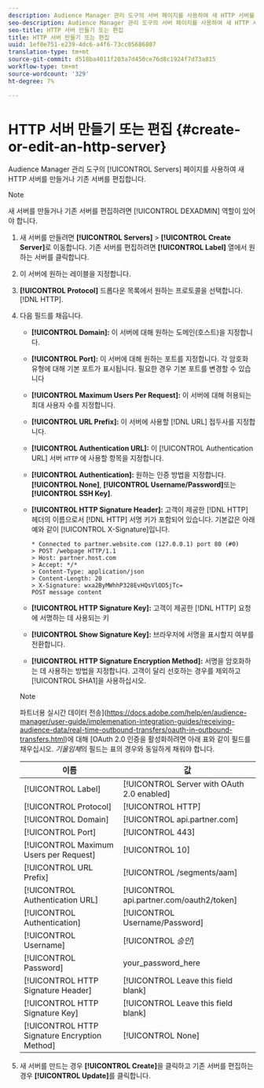 ```yaml
---
description: Audience Manager 관리 도구의 서버 페이지를 사용하여 새 HTTP 서버를 만들거나 기존 서버를 편집합니다.
seo-description: Audience Manager 관리 도구의 서버 페이지를 사용하여 새 HTTP 서버를 만들거나 기존 서버를 편집합니다.
seo-title: HTTP 서버 만들기 또는 편집
title: HTTP 서버 만들기 또는 편집
uuid: 1ef0e751-e239-4dc6-a4f6-73cc05686807
translation-type: tm+mt
source-git-commit: d518ba4011f203a7d450ce76d8c1924f7d73a815
workflow-type: tm+mt
source-wordcount: '329'
ht-degree: 7%

---
```



# HTTP 서버 만들기 또는 편집 {#create-or-edit-an-http-server}

Audience Manager 관리 도구의 [!UICONTROL Servers] 페이지를 사용하여 새 HTTP 서버를 만들거나 기존 서버를 편집합니다.

>[!NOTE]
>
>새 서버를 만들거나 기존 서버를 편집하려면 [!UICONTROL DEXADMIN] 역할이 있어야 합니다.

1. 새 서버를 만들려면 **[!UICONTROL Servers]** > **[!UICONTROL Create Server]**&#x200B;로 이동합니다. 기존 서버를 편집하려면 **[!UICONTROL Label]** 열에서 원하는 서버를 클릭합니다.
1. 이 서버에 원하는 레이블을 지정합니다.
1. **[!UICONTROL Protocol]** 드롭다운 목록에서 원하는 프로토콜을 선택합니다.[!DNL HTTP].
1. 다음 필드를 채웁니다.

   * **[!UICONTROL Domain]:** 이 서버에 대해 원하는 도메인(호스트)을 지정합니다.
   * **[!UICONTROL Port]:** 이 서버에 대해 원하는 포트를 지정합니다. 각 암호화 유형에 대해 기본 포트가 표시됩니다. 필요한 경우 기본 포트를 변경할 수 있습니다
   * **[!UICONTROL Maximum Users Per Request]:** 이 서버에 대해 허용되는 최대 사용자 수를 지정합니다.
   * **[!UICONTROL URL Prefix]:** 이 서버에 사용할  [!DNL URL] 접두사를 지정합니다.
   * **[!UICONTROL Authentication URL]:** 이  [!UICONTROL Authentication URL] 서버 `HTTP` 에 사용할 항목을 지정합니다.
   * **[!UICONTROL Authentication]:** 원하는 인증 방법을 지정합니다. **[!UICONTROL None]**,  **[!UICONTROL Username/Password]**&#x200B;또는  **[!UICONTROL SSH Key]**.
   * **[!UICONTROL HTTP Signature Header]:** 고객이 제공한  [!DNL HTTP] 헤더의 이름으로서  [!DNL HTTP] 서명 키가 포함되어 있습니다. 기본값은 아래 예와 같이 [!UICONTROL X-Signature]입니다.

      ```
      * Connected to partner.website.com (127.0.0.1) port 80 (#0)
      > POST /webpage HTTP/1.1
      > Host: partner.host.com
      > Accept: */*
      > Content-Type: application/json
      > Content-Length: 20
      > X-Signature: wxa2ByMWhhP328EvHQsVlOD5jTc=
      POST message content
      ```

   * **[!UICONTROL HTTP Signature Key]:** 고객이 제공한  [!DNL HTTP] 요청에 서명하는 데 사용되는 키
   * **[!UICONTROL Show Signature Key]:** 브라우저에 서명을 표시할지 여부를 전환합니다.
   * **[!UICONTROL HTTP Signature Encryption Method]:** 서명을 암호화하는 데 사용하는 방법을 지정합니다. 고객이 달리 선호하는 경우를 제외하고 [!UICONTROL SHA1]을 사용하십시오.

   >[!NOTE]
   >
   >파트너용 실시간 데이터 전송](https://docs.adobe.com/help/en/audience-manager/user-guide/implemenation-integration-guides/receiving-audience-data/real-time-outbound-transfers/oauth-in-outbound-transfers.html)에 대해 [OAuth 2.0 인증을 활성화하려면 아래 표와 같이 필드를 채우십시오. *기울임체*&#x200B;의 필드는 표의 경우와 동일하게 채워야 합니다.

   | 이름 | 값 |
   |---|---|
   | [!UICONTROL Label] | [!UICONTROL Server with OAuth 2.0 enabled] |
   | [!UICONTROL Protocol] | [!UICONTROL HTTP] |
   | [!UICONTROL Domain] | [!UICONTROL api.partner.com] |
   | [!UICONTROL Port] | [!UICONTROL 443] |
   | [!UICONTROL Maximum Users per Request] | [!UICONTROL 10] |
   | [!UICONTROL URL Prefix] | [!UICONTROL /segments/aam] |
   | [!UICONTROL Authentication URL] | [!UICONTROL api.partner.com/oauth2/token] |
   | [!UICONTROL Authentication] | [!UICONTROL Username/Password] |
   | [!UICONTROL Username] | [!UICONTROL *승인*] |
   | [!UICONTROL Password] | your_password_here |
   | [!UICONTROL HTTP Signature Header] | [!UICONTROL Leave this field blank] |
   | [!UICONTROL HTTP Signature Key] | [!UICONTROL Leave this field blank] |
   | [!UICONTROL HTTP Signature Encryption Method] | [!UICONTROL None] |

1. 새 서버를 만드는 경우 **[!UICONTROL Create]**&#x200B;을 클릭하고 기존 서버를 편집하는 경우 **[!UICONTROL Update]**&#x200B;를 클릭합니다.
